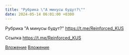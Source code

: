 ```yaml
---
title: "Рубрика \"А минусы будут?\""
date: 2024-05-14 06:01:00 +0300
---
```


Рубрика "А минусы будут?"
https://t.me/Reinforced_KUS

Ссылка
https://t.me/Reinforced_KUS

[Вложение](/assets/vk_photos/4/JI1WUVCnlZw.jpg)
[Вложение](https://t.me/Reinforced_KUS)
